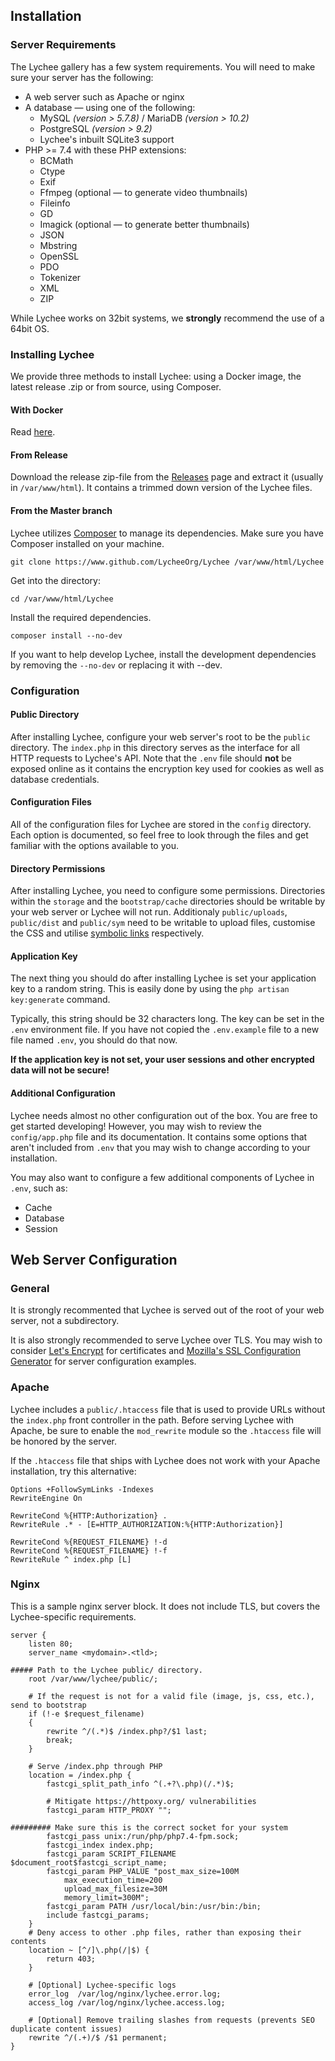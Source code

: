 ## Installation

### Server Requirements

The Lychee gallery has a few system requirements. You will need to make sure your server has the following:

- A web server such as Apache or nginx
- A database &mdash; using one of the following: 
    - MySQL _(version > 5.7.8)_ / MariaDB _(version > 10.2)_
	- PostgreSQL _(version > 9.2)_
	- Lychee's inbuilt SQLite3 support
- PHP >= 7.4 with these PHP extensions:
    - BCMath
    - Ctype
    - Exif
    - Ffmpeg (optional &mdash; to generate video thumbnails)
    - Fileinfo
    - GD
    - Imagick (optional &mdash; to generate better thumbnails)
    - JSON
    - Mbstring
    - OpenSSL
    - PDO
    - Tokenizer
    - XML
    - ZIP

While Lychee works on 32bit systems, we **strongly** recommend the use of a 64bit OS.

### Installing Lychee

We provide three methods to install Lychee: using a Docker image, the latest release .zip or from source, using Composer.

#### With Docker

Read [here](docker.html).

#### From Release 

Download the release zip-file from the [Releases](https://github.com/LycheeOrg/Lychee/releases) page and extract it (usually in `/var/www/html`).
It contains a trimmed down version of the Lychee files.

#### From the Master branch

Lychee utilizes [Composer][1] to manage its dependencies. Make sure you have Composer installed on your machine.

```
git clone https://www.github.com/LycheeOrg/Lychee /var/www/html/Lychee
```
Get into the directory:
```
cd /var/www/html/Lychee
```
Install the required dependencies.
```
composer install --no-dev
```
If you want to help develop Lychee, install the development dependencies by removing the `--no-dev` or replacing it with --dev.


### Configuration

#### Public Directory
After installing Lychee, configure your web server's root to be the `public` directory. The `index.php` in this directory serves as the interface for all HTTP requests to Lychee's API. Note that the `.env` file should **not** be exposed online as it contains the encryption key used for cookies as well as database credentials.

#### Configuration Files
All of the configuration files for Lychee are stored in the `config` directory. Each option is documented, so feel free to look through the files and get familiar with the options available to you.

#### Directory Permissions
After installing Lychee, you need to configure some permissions. Directories within the `storage` and the `bootstrap/cache` directories should be writable by your web server or Lychee will not run. Additionaly `public/uploads`, `public/dist` and `public/sym` need to be writable to upload files, customise the CSS and utilise [symbolic links](https://lycheeorg.github.io/docs/settings.html#symbolic-link) respectively.

#### Application Key
The next thing you should do after installing Lychee is set your application key to a random string. This is easily done by using the `php artisan key:generate` command.

Typically, this string should be 32 characters long. The key can be set in the `.env` environment file. If you have not copied the `.env.example` file to a new file named `.env`, you should do that now.

**If the application key is not set, your user sessions and other encrypted data will not be secure!**

#### Additional Configuration
Lychee needs almost no other configuration out of the box. You are free to get started developing! However, you may wish to review the `config/app.php` file and its documentation. It contains some options that aren't included from `.env` that you may wish to change according to your installation.

You may also want to configure a few additional components of Lychee in `.env`, such as:

- Cache
- Database
- Session

## Web Server Configuration

### General
It is strongly recommented that Lychee is served out of the root of your web server, not a subdirectory.

It is also strongly recommended to serve Lychee over TLS. You may wish to consider [Let's Encrypt](https://letsencrypt.org/) for certificates and [Mozilla's SSL Configuration Generator](https://ssl-config.mozilla.org/) for server configuration examples.

### Apache

Lychee includes a `public/.htaccess` file that is used to provide URLs without the `index.php` front controller in the path. Before serving Lychee with Apache, be sure to enable the `mod_rewrite` module so the `.htaccess` file will be honored by the server.

If the `.htaccess` file that ships with Lychee does not work with your Apache installation, try this alternative:

```
Options +FollowSymLinks -Indexes
RewriteEngine On

RewriteCond %{HTTP:Authorization} .
RewriteRule .* - [E=HTTP_AUTHORIZATION:%{HTTP:Authorization}]

RewriteCond %{REQUEST_FILENAME} !-d
RewriteCond %{REQUEST_FILENAME} !-f
RewriteRule ^ index.php [L]
```

### Nginx

This is a sample nginx server block. It does not include TLS, but covers the Lychee-specific requirements.

```
server {
    listen 80;
    server_name <mydomain>.<tld>;

##### Path to the Lychee public/ directory.
    root /var/www/lychee/public/;

    # If the request is not for a valid file (image, js, css, etc.), send to bootstrap
    if (!-e $request_filename)
    {
        rewrite ^/(.*)$ /index.php?/$1 last;
        break;
    }

    # Serve /index.php through PHP
    location = /index.php {
        fastcgi_split_path_info ^(.+?\.php)(/.*)$;

        # Mitigate https://httpoxy.org/ vulnerabilities
        fastcgi_param HTTP_PROXY "";

######### Make sure this is the correct socket for your system
        fastcgi_pass unix:/run/php/php7.4-fpm.sock;
        fastcgi_index index.php;
        fastcgi_param SCRIPT_FILENAME $document_root$fastcgi_script_name;
        fastcgi_param PHP_VALUE "post_max_size=100M
            max_execution_time=200
            upload_max_filesize=30M
            memory_limit=300M";
        fastcgi_param PATH /usr/local/bin:/usr/bin:/bin;
        include fastcgi_params;
    }
    # Deny access to other .php files, rather than exposing their contents
    location ~ [^/]\.php(/|$) {
        return 403;
    }

    # [Optional] Lychee-specific logs
    error_log  /var/log/nginx/lychee.error.log;
    access_log /var/log/nginx/lychee.access.log;

    # [Optional] Remove trailing slashes from requests (prevents SEO duplicate content issues)
    rewrite ^/(.+)/$ /$1 permanent;
}
```


[1]: https://getcomposer.org/
